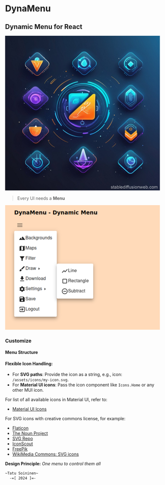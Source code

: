 # DynaMenu

## Dynamic Menu for React

![DynaMenu](./DynaMenu-Matrix.jpg)

> Every UI needs a **Menu**

![Screenshot](./DynaMenu-Demo.png)

### Customize

#### Menu Structure

#### Flexible Icon Handling:

- For **SVG paths**: Provide the icon as a string, e.g., icon: `/assets/icons/my-icon.svg`.
- For **Material UI icons**: Pass the icon component like `Icons.Home` or any other MUI icon.

For list of all available icons in Material UI, refer to:

- [Material UI Icons](https://v5.mui.com/material-ui/material-icons/)

For SVG icons with creative commons license, for example:

- [Flaticon](https://www.flaticon.com/)
- [The Noun Project](https://thenounproject.com/icons/)
- [SVG Repo](https://www.svgrepo.com/)
- [IconScout](https://iconscout.com/free-icons)
- [FreePik](https://www.freepik.com/icons/creative-commons)
- [WikiMedia Commons: SVG icons](https://commons.wikimedia.org/wiki/Category:SVG_icons)

**Design Principle:** _One menu to control them all_

```
~Tatu Soininen~
  -=[ 2024 ]=-
```
